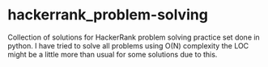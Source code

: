 # hackerrank_problem-solving

Collection of solutions for HackerRank problem solving practice set done in python. I have tried to solve all problems using O(N) complexity the LOC might be a little more than usual for some solutions due to this.
